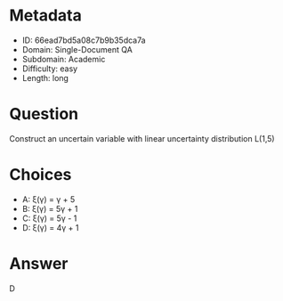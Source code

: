 # Metadata

- ID: 66ead7bd5a08c7b9b35dca7a
- Domain: Single-Document QA
- Subdomain: Academic
- Difficulty: easy
- Length: long

# Question

Construct an uncertain variable with linear uncertainty distribution L(1,5)

# Choices

- A: ξ(γ) = γ + 5
- B: ξ(γ) = 5γ + 1
- C: ξ(γ) = 5γ - 1
- D: ξ(γ) = 4γ + 1

# Answer

D
